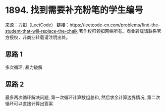 # 1894. 找到需要补充粉笔的学生编号

来源：力扣（LeetCode）
链接：https://leetcode-cn.com/problems/find-the-student-that-will-replace-the-chalk
著作权归领扣网络所有。商业转载请联系官方授权，非商业转载请注明出处。

## 思路 1

多次循环, 暴力破解

## 思路 2

最多两次循环解决问题, 第一次循环计算数组总和, 然后求余计算边界情况, 第二次循环可以直接计算出答案
